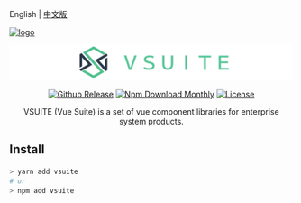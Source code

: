 English | [中文版](README-CN.md)

<p>
    <a href="https://github.com/vsuite"><img alt="logo" width="36" height="36" src="http://oameisqha.bkt.clouddn.com/vsuite.png?roundPic/radius/!50p" alt="the-bcflow">
    </a>
</p>

![logo](brand/logo-lang.png)

<p align="center">
  <a href="https://github.com/vsuite/vsuite"><img src="https://img.shields.io/github/release/blackcater/vsuite.svg" alt="Github Release"/></a>
  <a href="https://github.com/vsuite/vsuite"><img src="https://img.shields.io/npm/dm/vsuite.svg" alt="Npm Download Monthly"/></a>
  <a href="https://github.com/vsuite/vsuite"><img src="https://img.shields.io/github/license/vsuite/vsuite.svg" alt="License"/></a>
</p>

<p align="center">VSUITE (Vue Suite) is a set of vue component libraries for enterprise system products.</p>

<h2>Install</h2>

```bash
> yarn add vsuite
# or
> npm add vsuite
```
